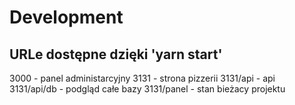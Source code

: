 # Development

## URLe dostępne dzięki 'yarn start'

3000 - panel administarcyjny
3131 - strona pizzerii
3131/api - api
3131/api/db - podgląd całe bazy
3131/panel - stan bieżacy projektu